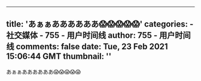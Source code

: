 
---
title: 'あぁぁああああああ😱😱😱😱😱'
categories: 
    - 社交媒体
    - 755 - 用户时间线
author: 755 - 用户时间线
comments: false
date: Tue, 23 Feb 2021 15:06:44 GMT
thumbnail: ''
---

<div>   
<p>あぁぁああああああ😱😱😱😱😱</p>  
</div>
            